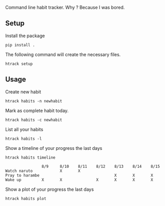 Command line habit tracker. Why ? Because I was bored.

## Setup

Install the package

`pip install .`

The following command will create the necessary files.

`htrack setup`

## Usage 

Create new habit

`htrack habits -n newhabit`

Mark as complete habit today.

`htrack habits -c newhabit`

List all your habits

`htrack habits -l`

Show a timeline of your progress the last days

`htrack habits timeline`

```
                8/9     8/10    8/11    8/12    8/13    8/14    8/15
Watch naruto            X       X                                        
Pray to harambe                                 X       X       X        
Wake up         X       X               X       X       X       X
```

Show a plot of your progress the last days

`htrack habits plot`

